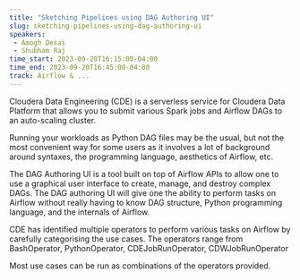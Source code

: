 ```yaml
---
title: "Sketching Pipelines using DAG Authoring UI"
slug: sketching-pipelines-using-dag-authoring-ui
speakers:
 - Amogh Desai
 - Shubham Raj
time_start: 2023-09-20T16:15:00-04:00
time_end: 2023-09-20T16:45:00-04:00
track: Airflow & ...
---
```


Cloudera Data Engineering (CDE) is a serverless service for Cloudera Data Platform that allows you to submit various Spark jobs and Airflow DAGs to an auto-scaling cluster.
 
 
 
 Running your workloads as Python DAG files may be the usual, but not the most convenient way for some users as it involves a lot of background around syntaxes, the programming language, aesthetics of Airflow, etc. 
 
 
 
 The DAG Authoring UI is a tool built on top of Airflow APIs to allow one to use a graphical user interface to create, manage, and destroy complex DAGs. The DAG authoring UI will give one the ability to perform tasks on Airflow without really having to know DAG structure, Python programming language, and the internals of Airflow. 
 
 
 
 CDE has identified multiple operators to perform various tasks on Airflow by carefully categorising the use cases. The operators range from BashOperator, PythonOperator, CDEJobRunOperator, CDWJobRunOperator
 
 Most use cases can be run as combinations of the operators provided.